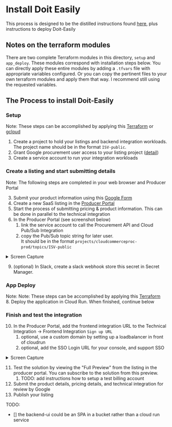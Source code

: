 # Install Doit Easily
This process is designed to be the distilled instructions found [here][3], plus instructions to deploy Doit-Easily

## Notes on the terraform modules
There are two complete Terraform modules in this directory, `setup` and `app_deploy`. These modules correspond with installation
steps below. You can directly apply these entire modules by adding a `.tfvars` file with appropriate variables configured. 
Or you can copy the pertinent files to your own terraform modules and apply them that way. I recommend still using the requested
variables.

## The Process to install Doit-Easily

### Setup
Note: These steps can be accomplished by applying this [Terraform][6] or [gcloud][7]
1. Create a project to hold your listings and backend integration workloads. The project name should be in the format `ISV-public`.
3. Grant Google procurement user access to your listing project ([detail](9))
4. Create a service account to run your integration workloads

### Create a listing and start submitting details
Note: The following steps are completed in your web browser and Producer Portal 

3. Submit your product information using this [Google Form][1]  
4. Create a new SaaS listing in the [Producer Portal][2]  
5. Start the process of submitting pricing & product information. This can be done in parallel to the technical integration  
6. In the Producer Portal (see screenshot below)   
   1. link the service account to call the Procurement API and Cloud Pub/Sub Integration  
   2. copy the Pub/Sub topic string for later user.   
       It should be in the format `projects/cloudcommerceproc-prod/topics/ISV-public`  

<details>
<summary>Screen Capture</summary>

### Capture
![Diagram](../img/proc-api-screen-cap.png)
</details>

9. (optional) In Slack, create a slack webhook store this secret in Secret Manager.

### App Deploy 
Note: Note: These steps can be accomplished by applying this [Terraform][8]   
8. Deploy the application in Cloud Run. When finished, continue below  

### Finish and test the integration
10. In the Producer Portal, add the frontend integration URL to the Technical Integration -> Frontend Integration `Sign up URL`
     1. optional, use a custom domain by setting up a loadbalancer in front of cloudrun
     2. optional, add the SSO Login URL for your console, and support SSO

<details>
<summary>Screen Capture</summary>

### Capture
![Diagram](../img/proc-url-screen-cap.png)
</details>  

11. Test the solution by viewing the "Full Preview" from the listing in the producer portal. You can subscribe to the solution from this preview. 
    1. TODO: add instructions how to setup a test billing account
12. Submit the product details, pricing details, and technical integration for review by Google
13. Publish your listing


TODO:
- [] the backend-ui could be an SPA in a bucket rather than a cloud run service

[1]: https://docs.google.com/forms/d/e/1FAIpQLSfddn4mwKnqtLNQ-m7IgRZ-bgTz4BOsrEDWCf3XBjc_ogKNnA/viewform
[2]: https://console.cloud.google.com/producer-portal
[3]: https://cloud.google.com/marketplace/docs/partners/integrated-saas#checklist
[4]: install-gke.md
[5]: install-cloudrun.md
[6]: terraform/setup
[7]: gcloud/setup
[8]: terraform/app_deploy
[0]: terraform/setup/iam.tf

